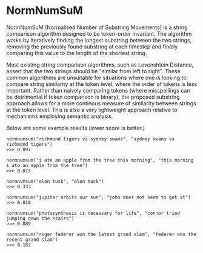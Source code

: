 # NormNumSuM
NormNumSuM (Normalised Number of Substring Movements) is a string comparison algorithm designed to be token-order invariant. The algorithm works by iteratively finding the longest substring between the two strings, removing the previously found substring at each timestep and finally comparing this value to the length of the shortest string.

Most existing string comparison algorithms, such as Levenshtein Distance, assert that the two strings should be "similar from left to right". These common algorithms are unsuitable for situations where one is looking to compare string similarity at the token level, where the order of tokens is less important. Rather than naively comparing tokens (where misspellings can be detrimental if token comparison is binary), the proposed substring approach allows for a more continous measure of similarity between strings at the token level. This is also a very lightweight approach relative to mechanisms employing semantic analysis.

Below are some example results (lower score is better.)


```
normnumsum("richmond tigers vs sydney swans", "sydney swans vs richmond tigers")
>>> 0.097

normnumsum("i ate an apple from the tree this morning", "this morning i ate an apple from the tree")
>>> 0.073

normnumsum("elon tusk", "elon musk")
>>> 0.333

normnumsum("jupiter orbits our sun", "john does not seem to get it")
>>> 0.818

normnumsum("photosynthesis is necessary for life", "connor tried jumping down the stairs")
>>> 0.889

normnumsum("roger federer won the latest grand slam", "federer won the recent grand slam")
>>> 0.182
```
